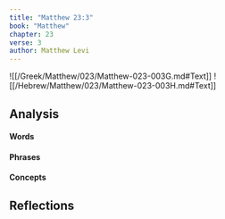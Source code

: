 ```yaml
---
title: "Matthew 23:3"
book: "Matthew"
chapter: 23
verse: 3
author: Matthew Levi
---
```

![[/Greek/Matthew/023/Matthew-023-003G.md#Text]]
![[/Hebrew/Matthew/023/Matthew-023-003H.md#Text]]

## Analysis

#### Words

#### Phrases

#### Concepts

## Reflections
